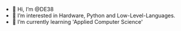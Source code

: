 - 👋 Hi, I’m @DE38
- 👀 I’m interested in Hardware, Python and Low-Level-Languages.
- 🌱 I’m currently learning 'Applied Computer Science'

<!---
DE38/DE38 is a ✨ special ✨ repository because its `README.md` (this file) appears on your GitHub profile.
You can click the Preview link to take a look at your changes.
--->
